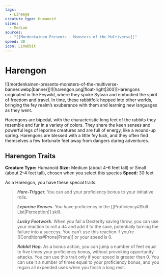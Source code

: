 ```yaml
---
tags:
  - Lineage
creature_type: Humanoid
sizes:
  - Medium
sources:
  - "[[Mordenkainen Presents - Monsters of the Multiverse]]"
speed: 30
icon: LiRabbit
---
```

# Harengon
![[mordenkainen-presents-monsters-of-the-multiverse-banner.webp|banner]]![[harengon.png|float-right|300]]Harengons originated in the Feywild, where they spoke Sylvan and embodied the spirit of freedom and travel. In time, these rabbitfolk hopped into other worlds, bringing the fey realm’s exuberance with them and learning new languages as they went.

Harengons are bipedal, with the characteristic long feet of the rabbits they resemble and fur in a variety of colors. They share the keen senses and powerful legs of leporine creatures and are full of energy, like a wound-up spring. Harengons are blessed with a little fey luck, and they often find themselves a few fortunate feet away from dangers during adventures.
## Harengon Traits
**Creature Type:** Humanoid
**Size:** Medium (about 4–6 feet tall) or Small (about 2–4 feet tall), chosen when you select this species
**Speed:** 30 feet

As a Harengon, you have these special traits.
>**_Hare-Trigger._** You can add your proficiency bonus to your initiative rolls.
>
>**_Leporine Senses._** You have proficiency in the [[Proficiency#Skill List|Perception]] skill.
>
>**_Lucky Footwork._** When you fail a Dexterity saving throw, you can use your reaction to roll a d4 and add it to the save, potentially turning the failure into a success. You can’t use this reaction if you’re [[Conditions#Prone|Prone]] or your speed is 0.
>
>**_Rabbit Hop._** As a bonus action, you can jump a number of feet equal to five times your proficiency bonus, without provoking opportunity attacks. You can use this trait only if your speed is greater than 0. You can use it a number of times equal to your proficiency bonus, and you regain all expended uses when you finish a long rest.